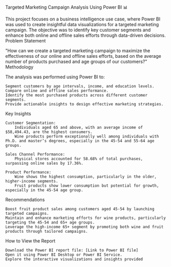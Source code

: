 Targeted Marketing Campaign Analysis Using Power BI 📊

This project focuses on a business intelligence use case, where Power BI was used to create insightful data visualizations for a targeted marketing campaign. The objective was to identify key customer segments and enhance both online and offline sales efforts through data-driven decisions.
Problem Statement

"How can we create a targeted marketing campaign to maximize the effectiveness of our online and offline sales efforts, based on the average number of products purchased and age groups of our customers?"
Methodology

The analysis was performed using Power BI to:

    Segment customers by age intervals, income, and education levels.
    Compare online and offline sales performance.
    Identify the most purchased products across different customer segments.
    Provide actionable insights to design effective marketing strategies.

Key Insights

    Customer Segmentation:
        Individuals aged 65 and above, with an average income of $58,494.43, are the highest consumers.
        Wine products perform exceptionally well among individuals with Ph.D. and master’s degrees, especially in the 45-54 and 55-64 age groups.

    Sales Channel Performance:
        Physical stores accounted for 58.68% of total purchases, surpassing online sales by 17.36%.

    Product Performance:
        Wine shows the highest consumption, particularly in the older, higher-income segments.
        Fruit products show lower consumption but potential for growth, especially in the 45-54 age group.

Recommendations

    Boost fruit product sales among customers aged 45-54 by launching targeted campaigns.
    Maintain and enhance marketing efforts for wine products, particularly targeting the 45-54 and 65+ age groups.
    Leverage the high-income 65+ segment by promoting both wine and fruit products through tailored campaigns.

How to View the Report

    Download the Power BI report file: [Link to Power BI file]
    Open it using Power BI Desktop or Power BI Service.
    Explore the interactive visualizations and insights provided
